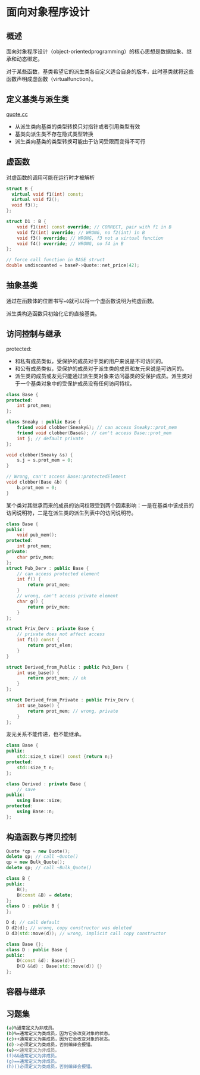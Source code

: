 # 面向对象程序设计

## 概述

面向对象程序设计（object-orientedprogramming）的核心思想是数据抽象、继承和动态绑定。

对于某些函数，基类希望它的派生类各自定义适合自身的版本，此时基类就将这些函数声明成虚函数（virtualfunction）。

## 定义基类与派生类

[quote.cc](quote.cc)

- 从派生类向基类的类型转换只对指针或者引用类型有效
- 基类向派生类不存在隐式类型转换
- 派生类向基类的类型转换可能由于访问受限而变得不可行

## 虚函数

对虚函数的调用可能在运行时才被解析

```c++
struct B {
  virtual void f1(int) const;
  virtual void f2();
  void f3();
};

struct D1 : B {
    void f1(int) const override; // CORRECT, pair with f1 in B
    void f2(int) override; // WRONG, no f2(int) in B
    void f3() override; // WRONG, f3 not a virtual function
    void f4() override; // WRONG, no f4 in B
};

// force call function in BASE struct
double undiscounted = baseP->Quote::net_price(42);
```

## 抽象基类

通过在函数体的位置书写`=0`就可以将一个虚函数说明为纯虚函数。

派生类构造函数只初始化它的直接基类。

## 访问控制与继承

protected:

- 和私有成员类似，受保护的成员对于类的用户来说是不可访问的。
- 和公有成员类似，受保护的成员对于派生类的成员和友元来说是可访问的。
- 派生类的成员或友元只能通过派生类对象来访问基类的受保护成员。派生类对于一个基类对象中的受保护成员没有任何访问特权。

```c++
class Base {
protected:
    int prot_mem;
};

class Sneaky : public Base {
    friend void clobber(Sneaky&); // can access Sneaky::prot_mem
    friend void clobber(Base&); // can't access Base::prot_mem
    int j; // default private
};

void clobber(Sneaky &s) {
    s.j = s.prot_mem = 0;
}

// Wrong, can't access Base::protectedElement
void clobber(Base &b) {
    b.prot_mem = 0;
}
```

某个类对其继承而来的成员的访问权限受到两个因素影响：一是在基类中该成员的访问说明符，二是在派生类的派生列表中的访问说明符。

```c++
class Base {
public:
    void pub_mem();
protected:
    int prot_mem;
private:
    char priv_mem;
};
struct Pub_Derv : public Base {
    // can access protected element
    int f() {
        return prot_mem;
    }
    // wrong, can't access private element
    char g() {
        return priv_mem;
    }
};

struct Priv_Derv : private Base {
    // private does not affect access
    int f1() const {
        return prot_elem;
    }
}

struct Derived_from_Public : public Pub_Derv {
    int use_base() {
        return prot_mem; // ok
    }
};

struct Derived_from_Private : public Priv_Derv {
    int use_base() {
        return prot_mem; // wrong, private
    }
};
```

友元关系不能传递，也不能继承。

```c++
class Base {
public:
    std::size_t size() const {return n;}
protected:
    std::size_t n;
};

class Derived : private Base {
    // save 
public:
    using Base::size;
protected:
    using Base::n;
};
```

## 构造函数与拷贝控制

```c++
Quote *qp = new Quote();
delete qp; // call ~Quote()
qp = new Bulk_Quote();
delete qp; // call ~Bulk_Quote()
```

```c++
class B {
public:
    B();
    B(const &B) = delete; 
};
class D : public B {
};

D d; // call default
D d2(d); // wrong, copy constructor was deleted
D d3(std::move(d)); // wrong, implicit call copy constructor
```

```c++
class Base {};
class D : public Base {
public:
    D(const &d): Base(d){}
    D(D &&d) : Base(std::move(d)) {}
};
```

## 容器与继承

## 习题集

```sh
(a)%通常定义为非成员。
(b)%=通常定义为类成员，因为它会改变对象的状态。
(c)++通常定义为类成员，因为它会改变对象的状态。
(d)->必须定义为类成员，否则编译会报错。
(e)<<通常定义为非成员。
(f)&&通常定义为非成员。
(g)==通常定义为非成员。
(h)()必须定义为类成员，否则编译会报错。
```
